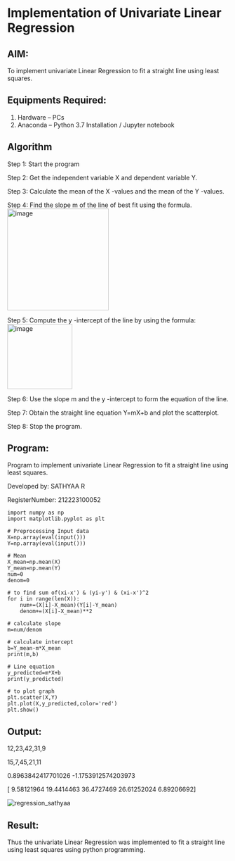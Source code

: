 # Implementation of Univariate Linear Regression
## AIM:
To implement univariate Linear Regression to fit a straight line using least squares.


## Equipments Required:
1. Hardware – PCs
2. Anaconda – Python 3.7 Installation / Jupyter notebook


## Algorithm

Step 1: Start the program

Step 2: Get the independent variable X and dependent variable Y.

Step 3: Calculate the mean of the X -values and the mean of the Y -values.

Step 4: Find the slope m of the line of best fit using the formula. 
<img width="231" alt="image" src="https://user-images.githubusercontent.com/93026020/192078527-b3b5ee3e-992f-46c4-865b-3b7ce4ac54ad.png">

Step 5: Compute the y -intercept of the line by using the formula:
<img width="148" alt="image" src="https://user-images.githubusercontent.com/93026020/192078545-79d70b90-7e9d-4b85-9f8b-9d7548a4c5a4.png">

Step 6: Use the slope m and the y -intercept to form the equation of the line.

Step 7: Obtain the straight line equation Y=mX+b and plot the scatterplot.

Step 8: Stop the program.


## Program:

Program to implement univariate Linear Regression to fit a straight line using least squares.

Developed by: SATHYAA R

RegisterNumber: 212223100052


```
import numpy as np
import matplotlib.pyplot as plt

# Preprocessing Input data
X=np.array(eval(input()))
Y=np.array(eval(input()))

# Mean
X_mean=np.mean(X)
Y_mean=np.mean(Y)
num=0
denom=0

# to find sum of(xi-x') & (yi-y') & (xi-x')^2
for i in range(len(X)):
    num+=(X[i]-X_mean)(Y[i]-Y_mean)
    denom+=(X[i]-X_mean)**2

# calculate slope
m=num/denom

# calculate intercept
b=Y_mean-m*X_mean
print(m,b)

# Line equation
y_predicted=m*X+b
print(y_predicted)

# to plot graph
plt.scatter(X,Y)
plt.plot(X,y_predicted,color='red')
plt.show()

```

## Output:

12,23,42,31,9

15,7,45,21,11

0.8963842417701026 -1.1753912574203973

[ 9.58121964 19.4414463  36.4727469  26.61252024  6.89206692]


![regression_sathyaa](https://github.com/user-attachments/assets/d9e8ce06-f2d1-42ad-9ee2-1baeef93ce2e)


## Result:
Thus the univariate Linear Regression was implemented to fit a straight line using least squares using python programming.
